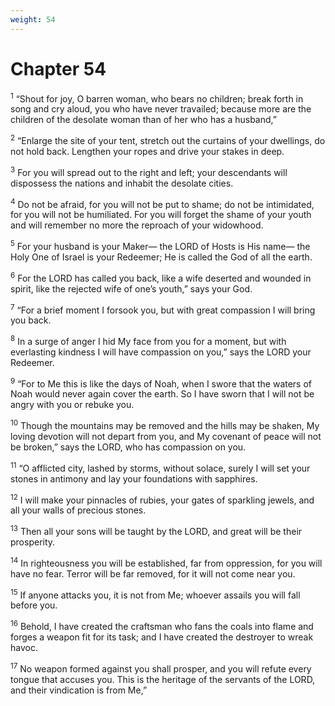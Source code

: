 ```yaml
---
weight: 54
---
```


# Chapter 54

<sup>1</sup> “Shout for joy, O barren woman, who bears no children; break forth in song and cry aloud, you who have never travailed; because more are the children of the desolate woman than of her who has a husband,” 

<sup>2</sup> “Enlarge the site of your tent, stretch out the curtains of your dwellings, do not hold back. Lengthen your ropes and drive your stakes in deep. 

<sup>3</sup> For you will spread out to the right and left; your descendants will dispossess the nations and inhabit the desolate cities. 

<sup>4</sup> Do not be afraid, for you will not be put to shame; do not be intimidated, for you will not be humiliated. For you will forget the shame of your youth and will remember no more the reproach of your widowhood. 

<sup>5</sup> For your husband is your Maker— the LORD of Hosts is His name— the Holy One of Israel is your Redeemer; He is called the God of all the earth. 

<sup>6</sup> For the LORD has called you back, like a wife deserted and wounded in spirit, like the rejected wife of one’s youth,” says your God. 

<sup>7</sup> “For a brief moment I forsook you, but with great compassion I will bring you back. 

<sup>8</sup> In a surge of anger I hid My face from you for a moment, but with everlasting kindness I will have compassion on you,” says the LORD your Redeemer. 

<sup>9</sup> “For to Me this is like the days of Noah, when I swore that the waters of Noah would never again cover the earth. So I have sworn that I will not be angry with you or rebuke you. 

<sup>10</sup> Though the mountains may be removed and the hills may be shaken, My loving devotion will not depart from you, and My covenant of peace will not be broken,” says the LORD, who has compassion on you. 

<sup>11</sup> “O afflicted city, lashed by storms, without solace, surely I will set your stones in antimony and lay your foundations with sapphires. 

<sup>12</sup> I will make your pinnacles of rubies, your gates of sparkling jewels, and all your walls of precious stones. 

<sup>13</sup> Then all your sons will be taught by the LORD, and great will be their prosperity. 

<sup>14</sup> In righteousness you will be established, far from oppression, for you will have no fear. Terror will be far removed, for it will not come near you. 

<sup>15</sup> If anyone attacks you, it is not from Me; whoever assails you will fall before you. 

<sup>16</sup> Behold, I have created the craftsman who fans the coals into flame and forges a weapon fit for its task; and I have created the destroyer to wreak havoc. 

<sup>17</sup> No weapon formed against you shall prosper, and you will refute every tongue that accuses you. This is the heritage of the servants of the LORD, and their vindication is from Me,” 


